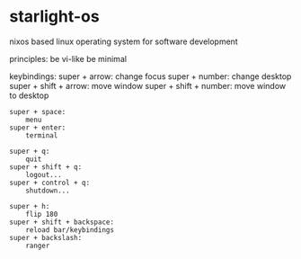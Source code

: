 # starlight-os
nixos based linux operating system for software development

principles:
  be vi-like
  be minimal

 keybindings:
 	super + arrow:
 		change focus
 	super + number:
 		change desktop
 	super + shift + arrow:
 		move window
 	super + shift + number:
 		move window to desktop

 	super + space:
 		menu
 	super + enter:
 		terminal

 	super + q:
 		quit
 	super + shift + q:
 		logout...
 	super + control + q:
 		shutdown...

 	super + h:
 		flip 180
 	super + shift + backspace:
 		reload bar/keybindings
 	super + backslash:
 		ranger

